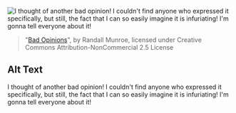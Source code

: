 ![I thought of another bad opinion! I couldn't find anyone who expressed it specifically, but still, the fact that I can so easily imagine it is infuriating! I'm gonna tell everyone about it!](https://imgs.xkcd.com/comics/bad_opinions.png)
> "[Bad Opinions](https://xkcd.com/2051/)", by Randall Munroe, licensed under Creative Commons Attribution-NonCommercial 2.5 License

## Alt Text
I thought of another bad opinion! I couldn't find anyone who expressed it specifically, but still, the fact that I can so easily imagine it is infuriating! I'm gonna tell everyone about it!
